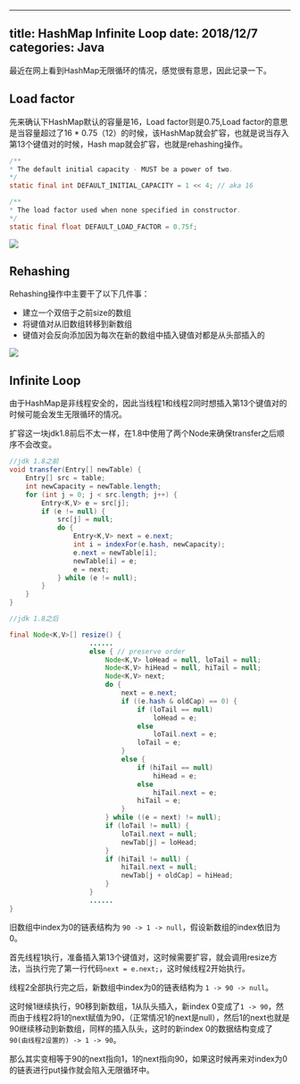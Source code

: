 
---
title: HashMap Infinite Loop
date: 2018/12/7
categories: Java
---

最近在网上看到HashMap无限循环的情况，感觉很有意思，因此记录一下。

## Load factor
先来确认下HashMap默认的容量是16，Load factor则是0.75,Load factor的意思是当容量超过了16 * 0.75（12）的时候，该HashMap就会扩容，也就是说当存入第13个键值对的时候，Hash
map就会扩容，也就是rehashing操作。
```java
/**
* The default initial capacity - MUST be a power of two.
*/
static final int DEFAULT_INITIAL_CAPACITY = 1 << 4; // aka 16

/**
* The load factor used when none specified in constructor.
*/
static final float DEFAULT_LOAD_FACTOR = 0.75f;
```

![](/assets/Java_HashMapInfiniteLoop/hashmap-rehashing-process.png)

## Rehashing
Rehashing操作中主要干了以下几件事：
 - 建立一个双倍于之前size的数组
 - 将键值对从旧数组转移到新数组
 - 键值对会反向添加因为每次在新的数组中插入键值对都是从头部插入的

![](/assets/Java_HashMapInfiniteLoop/hashmap-transfer-keyvalue.png)

## Infinite Loop
由于HashMap是非线程安全的，因此当线程1和线程2同时想插入第13个键值对的时候可能会发生无限循环的情况。

扩容这一块jdk1.8前后不太一样，在1.8中使用了两个Node来确保transfer之后顺序不会改变。
```java
//jdk 1.8之前
void transfer(Entry[] newTable) {
    Entry[] src = table;
    int newCapacity = newTable.length;
    for (int j = 0; j < src.length; j++) {
        Entry<K,V> e = src[j];
        if (e != null) {
            src[j] = null;
            do {
                Entry<K,V> next = e.next;
                int i = indexFor(e.hash, newCapacity);
                e.next = newTable[i];
                newTable[i] = e;
                e = next;
            } while (e != null);
        }
    }
}

//jdk 1.8之后

final Node<K,V>[] resize() {
                    ......
                    else { // preserve order
                        Node<K,V> loHead = null, loTail = null;
                        Node<K,V> hiHead = null, hiTail = null;
                        Node<K,V> next;
                        do {
                            next = e.next;
                            if ((e.hash & oldCap) == 0) {
                                if (loTail == null)
                                    loHead = e;
                                else
                                    loTail.next = e;
                                loTail = e;
                            }
                            else {
                                if (hiTail == null)
                                    hiHead = e;
                                else
                                    hiTail.next = e;
                                hiTail = e;
                            }
                        } while ((e = next) != null);
                        if (loTail != null) {
                            loTail.next = null;
                            newTab[j] = loHead;
                        }
                        if (hiTail != null) {
                            hiTail.next = null;
                            newTab[j + oldCap] = hiHead;
                        }
                    }
                    ......
}
```

旧数组中index为0的链表结构为 `90 -> 1 -> null`，假设新数组的index依旧为0。

首先线程1执行，准备插入第13个键值对，这时候需要扩容，就会调用resize方法，当执行完了第一行代码`next = e.next;`，这时候线程2开始执行。

线程2全部执行完之后，新数组中index为0的链表结构为 `1 -> 90 -> null`。

这时候1继续执行，90移到新数组，1从队头插入，新index 0变成了`1 -> 90`，然而由于线程2将1的next赋值为90，（正常情况1的next是null），然后1的next也就是90继续移动到新数组，同样的插入队头，这时的新index 0的数据结构变成了`90(由线程2设置的) -> 1 -> 90`。

那么其实变相等于90的next指向1，1的next指向90，如果这时候再来对index为0的链表进行put操作就会陷入无限循环中。

